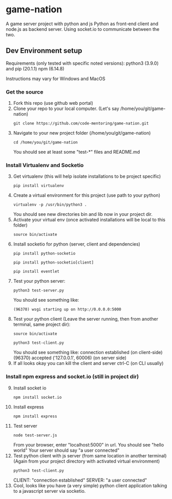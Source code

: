 # game-nation
A game server project with python and js
Python as front-end client and node.js as backend server.
Using socket.io to communicate between the two.

## Dev Environment setup 
Requirements (only tested with specific noted versions): 
    python3 (3.9.0) and pip (20.1.1)
    npm (6.14.8)

Instructions may vary for Windows and MacOS

### Get the source
1. Fork this repo
    (use github web portal)
2. Clone your repo to your local computer. (Let's say /home/you/git/game-nation)
    ```
    git clone https://github.com/code-mentoring/game-nation.git
    ```
2. Navigate to your new project folder (/home/you/git/game-nation)
    ```
    cd /home/you/git/game-nation
    ```
    You should see at least some "test-*" files and README.md

### Install Virtualenv and Socketio
3. Get virtualenv (this will help isolate installations to be project specific)
    ```
    pip install virtualenv
    ```
4. Create a virtual environment for this project (use path to your python)
    ```
    virtualenv -p /usr/bin/python3 .
    ```
    You should see new directories bin and lib now in your project dir.
5. Activate your virtual env (once activated installations will be local to this folder)
    ```
    source bin/activate
    ```
6. Install socketio for python (server, client and dependencies)
    ```
    pip install python-socketio
    ```
    ```
    pip install python-socketio[client]
    ```
    ```
    pip install eventlet
    ```
7. Test your python server:
    ```
    python3 test-server.py
    ```
    You should see something like:
    ```
    (96370) wsgi starting up on http://0.0.0.0:5000
    ```
8. Test your python client (Leave the server running, then from another terminal, same project dir):
    ```
    source bin/activate 
    ```
    ```
    python3 test-client.py
    ```
    You should see something like:
    connection established (on client-side)
    (96370) accepted ('127.0.0.1', 60006) (on server side)
9. If all looks okay you can kill the client and server
    ctrl-C (on CLI usually)

### Install npm express and socket.io (still in project dir)
9. Install socket io
    ```
    npm install socket.io
    ```
10. Install express
    ```
    npm install express
    ```
11. Test server
    ```
    node test-server.js
    ```
    From your browser, enter "localhost:5000" in url. You should see "hello world"
    Your server should say "a user connected"
12. Test python client with js server (from same location in another terminal)
    (Again from your project directory with activated virtual environment)
    ```
    python3 test-client.py
    ```
    CLIENT: "connection established"
    SERVER: "a user connected"
13. Cool, looks like you have (a very simple) python client application talking to a javascript server via socketio.
    

